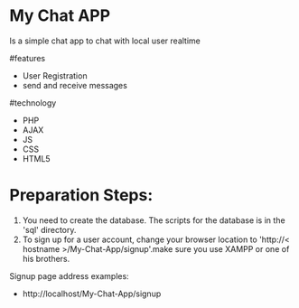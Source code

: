 # My Chat APP
Is a simple chat app to chat with local user realtime

#features
- User Registration
- send and receive messages

#technology
- PHP
- AJAX
- JS
- CSS
- HTML5

# Preparation Steps:
1. You need to create the database. The scripts for the database is in the 'sql' directory.
4. To sign up for a user account, change your browser location to 'http://< hostname >/My-Chat-App/signup'.make sure you use XAMPP or one of his brothers.

Signup page address examples:
 - http://localhost/My-Chat-App/signup

